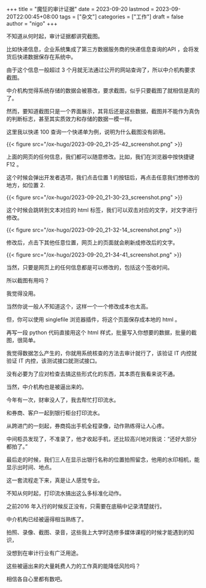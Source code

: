 +++
title = "魔怔的审计证据"
date = 2023-09-20
lastmod = 2023-09-20T22:00:45+08:00
tags = ["杂文"]
categories = ["工作"]
draft = false
author = "nigo"
+++

不知道从何时起，审计证据都讲究截图。

比如快递信息，企业系统集成了第三方数据服务商的快递信息查询的API ，会将发货后快递数据保存在系统中。

由于这个信息一般超过 3 个月就无法通过公开的网站查询了，所以中介机构要求截图。

中介机构觉得系统存储的数据会被篡改，要求截图，似乎只要截图了就相信是真的了。

然而，要知道截图只是一个界面展示，其背后还是这些数据，截图并不能作为真伪的判断标志，甚至其实质效力和存储的数据一模一样。

这里我以快递 100 查询一个快递单为例，说明为什么截图没有卵用。

{{< figure src="/ox-hugo/2023-09-20_21-25-42_screenshot.png" >}}

上面的网页的任何信息，我们都可以随意修改。比如，我们在浏览器中按快捷键 F12 。

这个时候会弹出开发者选项，我们点击位置 1 的按钮后，再点击任意我们想修改的地方，如位置 2.

{{< figure src="/ox-hugo/2023-09-20_21-30-23_screenshot.png" >}}

这个时候会跳转到文本对应的 html 标签，我们可以双击对应的文字，对文字进行修改。

{{< figure src="/ox-hugo/2023-09-20_21-32-14_screenshot.png" >}}

修改后，点击下其他任意位置，网页上的页面就会刷新成修改后的文字。

{{< figure src="/ox-hugo/2023-09-20_21-34-41_screenshot.png" >}}

当然，只要是网页上的任何信息都是可以修改的，包括这个签收时间。

所以截图有用吗？

我觉得没用。

当然你说一般人不知道这个，这样一个一个修改成本也太高。

但，你可以使用 singlefile 浏览器插件，将这个页面保存成本地的 html 。

再写一段 python 代码直接用这个 html 样式，批量写入你想要的数据，批量的截图，很简单。

我觉得数据怎么产生的，你就用系统核查的方法去审计就行了，该验证 IT 内控就验证 IT 内控，该测试接口就测试接口。

没有必要为了应对检查去搞这些形式化的东西，其本质在我看来说不通。

当然，中介机构也是被逼出来的。

今年有一次，财审没人了，我去帮忙打印流水。

和券商、客户一起到银行柜台打印流水。

从跨进门的一刻起，券商捣出手机全程录像，动作熟练得让人心疼。

中间柜员发现了，不准录了，他才收起手机，还比较高兴地对我说：“还好大部分都拍了。”

最后走的时候，我们三人在显示出银行名称的位置拍照留念，他用的水印相机，能显示出时间、地点。

这一套流程走下来，真是让人感觉专业。

不知从何时起，打印流水搞出这么多标准化动作。

之前2016 年入行的时候反正没有，只需要在底稿中记录清楚就行。

中介机构已经被逼得相当熟练了。

拍照、录像、截图、录音，这些我上大学时选修多媒体课程的时候才能遇到的知识，

没想到在审计行业有广泛用途。

这些被逼出来的大量耗费人力的工作真的能降低风险吗？

相信各自心里都有数吧。
